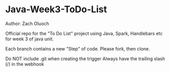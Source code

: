 # Java-Week3-ToDo-List

Author: Zach Oluoch

Official repo for the "To Do List" project using Java, Spark, Handlebars etc for week 3 of java unit.

Each branch contains a new "Step" of code. Please fork, then clone.

Do NOT include .git when creating the trigger
Always have the trailing slash (/) in the webhook
